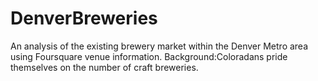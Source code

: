 # DenverBreweries
An analysis of the existing brewery market within the Denver Metro area using Foursquare venue information.  Background:Coloradans pride themselves on the number of craft breweries.
